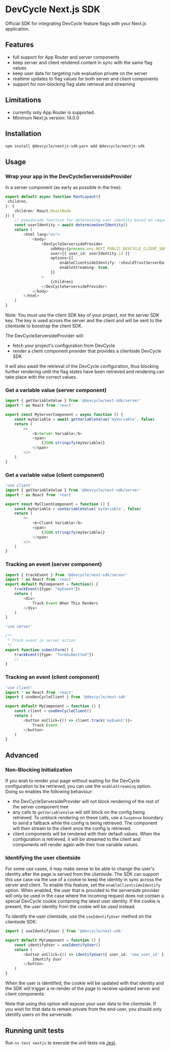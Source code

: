 # DevCycle Next.js SDK

Official SDK for integrating DevCycle feature flags with your Next.js application.

## Features
- full support for App Router and server components
- keep server and client rendered content in sync with the same flag values
- keep user data for targeting rule evaluation private on the server
- realtime updates to flag values for both server and client components
- support for non-blocking flag state retrieval and streaming 

## Limitations
- currently only App Router is supported.
- Minimum Next.js version: 14.0.0

## Installation
```npm install @devcycle/nextjs-sdk```
```yarn add @devcycle/nextjs-sdk```

## Usage
### Wrap your app in the DevCycleServersideProvider
In a server component (as early as possible in the tree):
```typescript jsx
export default async function RootLayout({
 children,
}: {
    children: React.ReactNode
}) {
    // pseudocode function for determining user identity based on request data.
    const userIdentity = await determineUserIdentity()
    return (
        <html lang="en">
            <body>
                <DevCycleServersideProvider
                    sdkKey={process.env.NEXT_PUBLIC_DEVCYCLE_CLIENT_SDK_KEY ?? ''}
                    user={{ user_id: userIdentity.id }}
                    options={{
                        enableClientsideIdentify: !shouldTrustServerData,
                        enableStreaming: true,
                    }}
                >
                    {children}
                </DevCycleServersideProvider>
            </body>
        </html>
    )
}
```
Note: You _must_ use the client SDK key of your project, not the server SDK key. The key is used across the server and
the client and will be sent to the clientside to boostrap the client SDK.

The DevCycleServersideProvider will:
- fetch your project's configuration from DevCycle
- render a client component provider that provides a clientside DevCycle SDK

It will also await the retrieval of the DevCycle configuration, thus blocking further rendering until the flag states
have been retrieved and rendering can take place with the correct values.

### Get a variable value (server component)
```typescript jsx
import { getVariableValue } from '@devcycle/next-sdk/server'
import * as React from 'react'

export const MyServerComponent = async function () {
    const myVariable = await getVariableValue('myVariable', false)
    return (
        <>
            <b>Server Variable</b>
            <span>
                {JSON.stringify(myVariable)}
            </span>
        </>
    )
}
```

### Get a variable value (client component)
```typescript jsx
'use client'
import { getVariableValue } from '@devcycle/next-sdk/server'
import * as React from 'react'

export const MyClientComponent = function () {
    const myVariable = useVariableValue('myVariable', false)
    return (
        <>
            <b>Client Variable</b>
            <span>
                {JSON.stringify(myVariable)}
            </span>
        </>
    )
}
```

### Tracking an event (server component)
```typescript jsx
import { trackEvent } from '@devcycle/next-sdk/server'
import * as React from 'react'
export default MyComponent = function() {
    trackEvent({type: "myEvent"})
    return (
        <div>
            Track Event When This Renders
        </div>
    )
}
```

```typescript jsx
'use server'

/**
 * Track event in server action
 */
export function submitForm() {
    trackEvent({type: "formSubmitted"})
    // ...
}
```

### Tracking an event (client component)

```typescript jsx
'use client'
import * as React from 'react'
import { useDevCycleClient } from '@devcycle/next-sdk'

export default MyComponent = function () {
    const client = useDevCycleClient()
    return (
        <button onClick={() => client.track('myEvent')}>
            Track Event
        </button>
    )
}
```

## Advanced
### Non-Blocking Initialization
If you wish to render your page without waiting for the DevCycle configuration to be retrieved, you can use the
`enableStreaming` option. Doing so enables the following behaviour:
- the DevCycleServersideProvider will not block rendering of the rest of the server component tree
- any calls to `getVariableValue` will still block on the config being retrieved. To unblock rendering on these calls,
use a `Suspense` boundary to send a fallback while the config is being retrieved. The component will then stream to 
the client once the config is retrieved.
- client components will be rendered with their default values. When the configuration is retrieved, it will be
streamed to the client and components will render again with their true variable values.

### Identifying the user clientside
For some use cases, it may make sense to be able to change the user's identity after the page is served from the
clientside. The SDK can support this use case via the use of a cookie to keep the identity in sync across the
server and client.
To enable this feature, set the `enableClientsideIdentify` option. When enabled, the user that is provided to the
serverside provider will only be used in the case where the incoming request does not contain a special DevCycle cookie
containing the latest user identity. If the cookie is present, the user identity from the cookie will be used instead.

To identify the user clientside, use the `useIdentifyUser` method on the clientside SDK:
```typescript jsx
import { useIdentifyUser } from '@devcycle/next-sdk'

export default MyComponent = function () {
    const identifyUser = useIdentifyUser()
    return (
        <button onClick={() => identifyUser({ user_id: 'new_user_id' })}>
            Identify User
        </button>
    )
}
```

When the user is identified, the cookie will be updated with that identity and the SDK will trigger a re-render of the 
page to receive updated server and client components.

Note that using this option will expose your user data to the clientside. If you wish for that data to remain private
from the end-user, you should only identify users on the serverside.

## Running unit tests

Run `nx test nextjs` to execute the unit tests via [Jest](https://jestjs.io).
